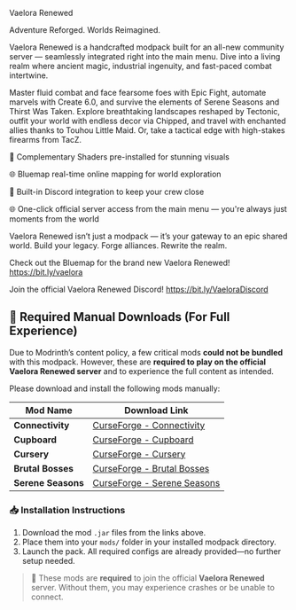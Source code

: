 
Vaelora Renewed

Adventure Reforged. Worlds Reimagined.

Vaelora Renewed is a handcrafted modpack built for an all-new community server — seamlessly integrated right into the main menu. Dive into a living realm where ancient magic, industrial ingenuity, and fast-paced combat intertwine.

Master fluid combat and face fearsome foes with Epic Fight, automate marvels with Create 6.0, and survive the elements of Serene Seasons and Thirst Was Taken. Explore breathtaking landscapes reshaped by Tectonic, outfit your world with endless decor via Chipped, and travel with enchanted allies thanks to Touhou Little Maid. Or, take a tactical edge with high-stakes firearms from TacZ.

🔷 Complementary Shaders pre-installed for stunning visuals

🌐 Bluemap real-time online mapping for world exploration

💬 Built-in Discord integration to keep your crew close

🌐 One-click official server access from the main menu — you're always just moments from the world

Vaelora Renewed isn’t just a modpack — it’s your gateway to an epic shared world.
Build your legacy. Forge alliances. Rewrite the realm.

Check out the Bluemap for the brand new Vaelora Renewed! https://bit.ly/vaelora

Join the official Vaelora Renewed Discord! https://bit.ly/VaeloraDiscord


## 🔧 Required Manual Downloads (For Full Experience)

Due to Modrinth’s content policy, a few critical mods **could not be bundled** with this modpack. However, these are **required to play on the official Vaelora Renewed server** and to experience the full content as intended.

Please download and install the following mods manually:

| Mod Name | Download Link |
|----------|----------------|
| **Connectivity** | [CurseForge - Connectivity](https://www.curseforge.com/minecraft/mc-mods/connectivity) |
| **Cupboard** | [CurseForge - Cupboard](https://www.curseforge.com/minecraft/mc-mods/cupboard) |
| **Cursery** | [CurseForge - Cursery](https://www.curseforge.com/minecraft/mc-mods/cursery) |
| **Brutal Bosses** | [CurseForge - Brutal Bosses](https://www.curseforge.com/minecraft/mc-mods/brutal-bosses-dungeon-pack) |
| **Serene Seasons** | [CurseForge - Serene Seasons](https://www.curseforge.com/minecraft/mc-mods/serene-seasons) |

### 📥 Installation Instructions
1. Download the mod `.jar` files from the links above.
2. Place them into your `mods/` folder in your installed modpack directory.
3. Launch the pack. All required configs are already provided—no further setup needed.

> 🔗 These mods are **required** to join the official **Vaelora Renewed** server. Without them, you may experience crashes or be unable to connect.
